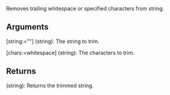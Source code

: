 Removes trailing whitespace or specified characters from string.


## Arguments
[string:=""] (string): The string to trim.

[chars:=whitespace] (string): The characters to trim.


## Returns
(string): Returns the trimmed string.

